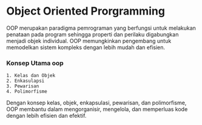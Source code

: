 # Object Oriented Prorgramming
OOP merupakan paradigma pemrograman yang berfungsi untuk melakukan penataan pada program sehingga properti dan perilaku digabungkan menjadi objek individual. OOP memungkinkan pengembang untuk memodelkan sistem kompleks dengan lebih mudah dan efisien.

### Konsep Utama oop
    1. Kelas dan Objek
    2. Enkasulapsi
    3. Pewarisan
    4. Polimorfisme 
    
Dengan konsep kelas, objek, enkapsulasi, pewarisan, dan polimorfisme, OOP membantu dalam mengorganisir, mengelola, dan memperluas kode dengan lebih efisien dan efektif.
